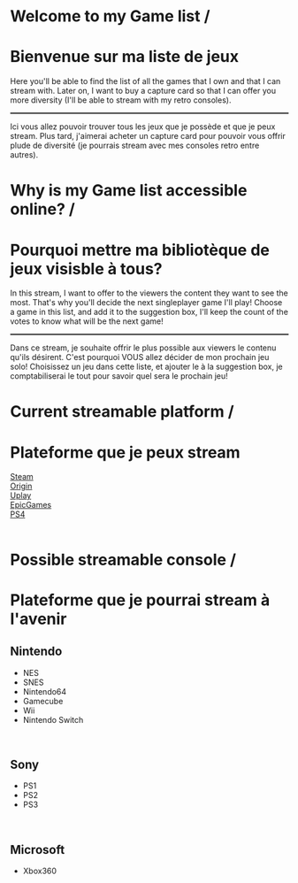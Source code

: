 
# Welcome to my Game list /    <br>
# Bienvenue sur ma liste de jeux

Here you'll be able to find the list of all the games that I own and that I can stream with. Later on, I want to buy a capture card so that I can offer you more diversity (I'll be able to stream with my retro consoles).  
<hr style="border: 1px solid grey;" />  
Ici vous allez pouvoir trouver tous les jeux que je possède et que je peux stream. Plus tard, j'aimerai acheter un capture card pour pouvoir vous offrir plude de diversité (je pourrais stream avec mes consoles retro entre autres).  
<br>
  
  
# Why is my Game list accessible online? /     <br>
# Pourquoi mettre ma bibliotèque de jeux visisble à tous?

In this stream, I want to offer to the viewers the content they want to see the most. That's why you'll decide the next singleplayer game I'll play! Choose a game in this list, and add it to the suggestion box, I'll keep the count of the votes to know what will be the next game!   
<hr style="border: 1px solid grey;" />  
Dans ce stream, je souhaite offrir le plus possible aux viewers le contenu qu'ils désirent. C'est pourquoi VOUS allez décider de mon prochain jeu solo! Choisissez un jeu dans cette liste, et ajouter le à la suggestion box, je comptabiliserai le tout pour savoir quel sera le prochain jeu!   
<br>

# Current streamable platform /    <br>
# Plateforme que je peux stream 

[Steam](Steam/indexSteam.md)  
[Origin](Origin/indexOrigin.md)  
[Uplay](Uplay/indexUplay.md)  
[EpicGames](EpicGames/indexEpicGames.md)  
[PS4](PS4/indexPS4.md)  
<br>

# Possible streamable console /     <br>
# Plateforme que je pourrai stream à l'avenir

## Nintendo 
+ NES  
+ SNES  
+ Nintendo64   
+ Gamecube  
+ Wii  
+ Nintendo Switch  
<br>

## Sony
+ PS1    
+ PS2    
+ PS3    
<br>

## Microsoft
+ Xbox360  
